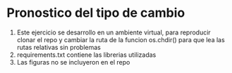 # Pronostico del tipo de cambio
1) Este ejercicio se desarrollo en un ambiente virtual, para reproducir clonar el repo y cambiar la ruta de la funcion os.chdir() para que lea las rutas relativas sin problemas
2) requirements.txt contiene las librerias utilizadas
3) Las figuras no se incluyeron en el repo

